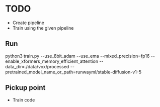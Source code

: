 # TODO
- Create pipeline
- Train using the given pipeline

## Run
python3 train.py --use_8bit_adam --use_ema --mixed_precision=fp16 --enable_xformers_memory_efficient_attention --data_dir=./data/vox/processed --pretrained_model_name_or_path=runwayml/stable-diffusion-v1-5


## Pickup point 
- Train code
